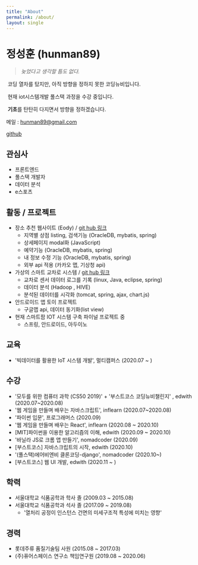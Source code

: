 ```yaml
---
title: "About"
permalink: /about/
layout: single
---
```


# 정성훈 (hunman89)

> _늦었다고 생각할 틈도 없다._

​ 코딩 열차를 탔지만, 아직 방향을 정하지 못한 코딩뉴비입니다.

​ 현재 iot시스템개발 풀스택 과정을 수강 중입니다.

​ **기초**를 탄탄히 다지면서 방향을 정하겠습니다.

메일 : hunman89@gmail.com

[github](https://github.com/hunman89)

## 관심사

- 프론트엔드
- 풀스택 개발자
- 데이터 분석
- e스포츠

## 활동 / 프로젝트

- 장소 추천 웹사이트 (Eody) / [git hub 링크](https://github.com/socialDe/Eody)
  - 지역별 상점 listing, 검색기능 (OracleDB, mybatis, spring)
  - 상세페이지 modal화 (JavaScript)
  - 예약기능 (OracleDB, mybatis, spring)
  - 내 정보 수정 기능 (OracleDB, mybatis, spring)
  - 외부 api 적용 (카카오 맵, 기상청 api)
- 가상의 스마트 교차로 시스템 / [git hub 링크](https://github.com/hunman89/smartcross-bigdata)
  - 교차로 센서 데이터 로그를 기록 (linux, Java, eclipse, spring)
  - 데이터 분석 (Hadoop , HIVE)
  - 분석된 데이터를 시각화 (tomcat, spring, ajax, chart.js)
- 안드로이드 앱 토이 프로젝트
  - 구글맵 api, 데이터 동기화(list view)
- 현재 스마트팜 IOT 시스템 구축 파이널 프로젝트 중
  - 스프링, 안드로이드, 아두이노

## 교육

- '빅데이터를 활용한 IoT 시스템 개발', 멀티캠퍼스 (2020.07 ~ )

## 수강

- '모두를 위한 컴퓨터 과학 (CS50 2019)' + '부스트코스 코딩뉴비챌린지' , edwith (2020.07~2020.08)
- '웹 게임을 만들며 배우는 자바스크립트', inflearn (2020.07~2020.08)
- '파이썬 입문', 프로그래머스 (2020.09)
- '웹 게임을 만들며 배우는 React', inflearn (2020.08 ~ 2020.10)
- [MIT]파이썬을 이용한 알고리즘의 이해, edwith (2020.09 ~ 2020.10)
- '바닐라 JS로 크롬 앱 만들기', nomadcoder (2020.09)
- [부스트코스] 자바스크립트의 시작, edwith (2020.10)
- '(풀스택)에어비엔비 클론코딩-django', nomadcoder (2020.10~)
- [부스트코스] 웹 UI 개발, edwith (2020.11 ~ )

## 학력

- 서울대학교 식품공학과 학사 졸 (2009.03 ~ 2015.08)
- 서울대학교 식품공학과 석사 졸 (2017.09 ~ 2019.08)
  - '열처리 공정이 인스턴스 건면의 미세구조적 특성에 미치는 영향'

## 경력

- 롯데주류 품질기술팀 사원 (2015.08 ~ 2017.03)
- (주)퓨어스페이스 연구소 책임연구원 (2019.08 ~ 2020.06)
